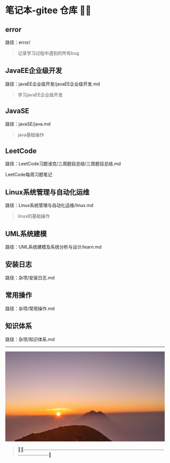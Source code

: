 # 笔记本-gitee 仓库 😶‍🌫️

## error

路径：error/

> 记录学习过程中遇到的所有bug

## JavaEE企业级开发

路径：javaEE企业级开发/javaEE企业级开发.md

> 学习javaEE企业级开发

## JavaSE 

路径：javaSE/java.md

> java基础操作

## LeetCode

路径：LeetCode习题淦克/三周题目总结/三周题目总结.md

LeetCode每周习题笔记

## Linux系统管理与自动化运维

路径：Linux系统管理与自动化运维/linux.md

> linux的基础操作

## UML系统建模

路径：UML系统建模及系统分析与设计/learn.md

## 安装日志

路径：杂项/安装日志.md

## 常用操作

路径：杂项/常用操作.md

## 知识体系

路径：杂项/知识体系.md









<hr>

![309367](LeetCode习题淦克/三周题目总结/img/309367.jpg)

> 😶‍🌫️------------------------------------------------------------------------------------🥰
